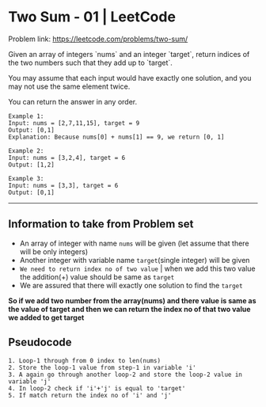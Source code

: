 # Two Sum - 01 | LeetCode

Problem link: <https://leetcode.com/problems/two-sum/>

<p>
Given an array of integers `nums` and an integer `target`, return indices of the two numbers such that they add up to `target`.

You may assume that each input would have exactly one solution, and you may not use the same element twice.

You can return the answer in any order.

```
Example 1:
Input: nums = [2,7,11,15], target = 9
Output: [0,1]
Explanation: Because nums[0] + nums[1] == 9, we return [0, 1]

Example 2:
Input: nums = [3,2,4], target = 6
Output: [1,2]

Example 3:
Input: nums = [3,3], target = 6
Output: [0,1]
```

</p>

<hr>

## Information to take from Problem set

-   An array of integer with name `nums` will be given (let assume that there will be only integers)
-   Another integer with variable name `target`(single integer) will be given
-   `We need to return index no of two value` | when we add this two value the addition(+) value should be same as `target`
-   We are assured that there will exactly one solution to find the `target`

**So if we add two number from the array(nums) and there value is same as the value of target and then we can return the index no of that two value we added to get target**

## Pseudocode

```
1. Loop-1 through from 0 index to len(nums)
2. Store the loop-1 value from step-1 in variable 'i'
3. A again go through another loop-2 and store the loop-2 value in variable 'j'
4. In loop-2 check if 'i'+'j' is equal to 'target'
5. If match return the index no of 'i' and 'j'
```
